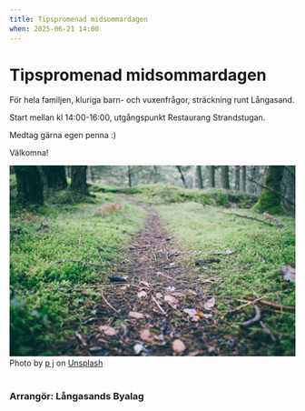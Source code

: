 ```yaml
---
title: Tipspromenad midsommardagen
when: 2025-06-21 14:00
---
```

# Tipspromenad midsommardagen

För hela familjen, kluriga barn- och vuxenfrågor, sträckning runt Långasand.

Start mellan kl 14:00-16:00, utgångspunkt Restaurang Strandstugan. 

Medtag gärna egen penna :) 

Välkomna!

<div class="center">
    <img width="800" src="/assets/images/p-j-9702xTENR-M-unsplash.jpg" />
</div>
<div class="center">
    Photo by <a href="https://unsplash.com/@pjrvs?utm_source=unsplash&utm_medium=referral&utm_content=creditCopyText">p j</a> on <a href="https://unsplash.com/s/photos/cut-path?utm_source=unsplash&utm_medium=referral&utm_content=creditCopyText">Unsplash</a>
</div>  

<br>

### Arrangör: Långasands Byalag

<!-- 

Start och mål vid Strandstugan.

Startavgift 20kr. Barn upp till 12 år gratis.

Medtag egen penna och tänk på att hålla rekommenderat avstånd, vänta lite om det skulle bli trångt!

-->
